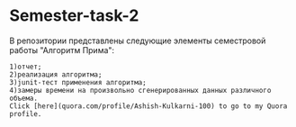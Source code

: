 # Semester-task-2
В репозитории представлены следующие элементы семестровой работы "Алгоритм Прима":
```
1)отчет;
2)реализация алгоритма;
3)junit-тест применения алгоритма;
4)замеры времени на произвольно сгенерированных данных различного объема.
Click [here](quora.com/profile/Ashish-Kulkarni-100) to go to my Quora profile. 
```
